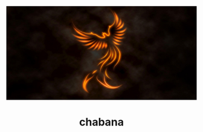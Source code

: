 <img src="img/4374974%20(1).jpg" alt="alt text" width="1000" height="250"/>
<h1 align="center">chabana</h1>

